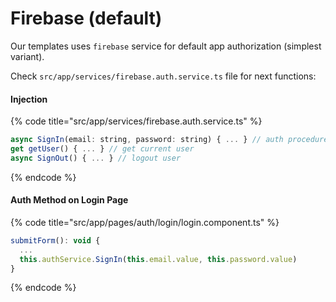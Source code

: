 # Firebase \(default\)

Our templates uses `firebase` service for default app authorization \(simplest variant\).

Check `src/app/services/firebase.auth.service.ts` file for next functions:

#### Injection

{% code title="src/app/services/firebase.auth.service.ts" %}
```javascript
async SignIn(email: string, password: string) { ... } // auth procedure
get getUser() { ... } // get current user
async SignOut() { ... } // logout user
```
{% endcode %}

#### Auth Method on Login Page

{% code title="src/app/pages/auth/login/login.component.ts" %}
```javascript
submitForm(): void {
  ...
  this.authService.SignIn(this.email.value, this.password.value)
}
```
{% endcode %}

